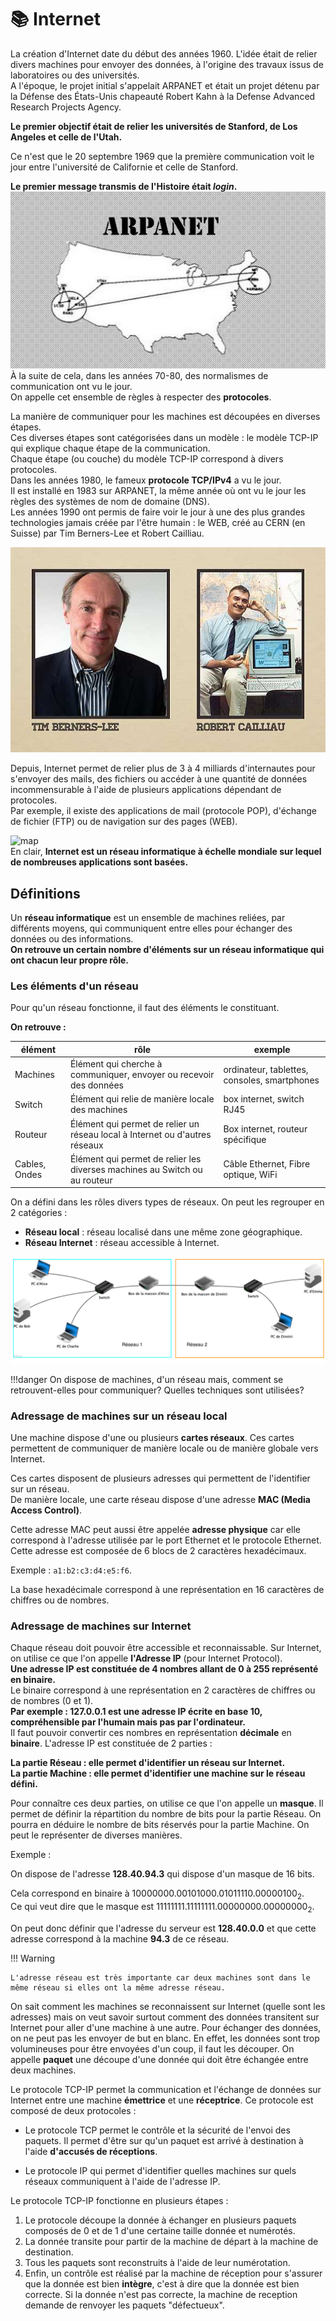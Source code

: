 # 📚 Internet

La création d'Internet date du début des années 1960. L'idée était de relier divers machines pour envoyer des données, à l'origine des travaux issus de laboratoires ou des universités.  
A l'époque, le projet initial s'appelait ARPANET et était un projet détenu par la Défense des États-Unis chapeauté Robert Kahn à la Defense Advanced Research Projects Agency.

**Le premier objectif était de relier les universités de Stanford, de Los Angeles et celle de l'Utah.**

Ce n'est que le 20 septembre 1969 que la première communication voit le jour entre l'université de Californie et celle de Stanford.

**Le premier message transmis de l'Histoire était *login*.**  
![arpa](img/arpanet.jpeg)  
À la suite de cela, dans les années 70-80, des normalismes de communication ont vu le jour.  
On appelle cet ensemble de règles à respecter des **protocoles**.

La manière de communiquer pour les machines est découpées en diverses étapes.  
Ces diverses étapes sont catégorisées dans un modèle : le modèle TCP-IP qui explique chaque étape de la communication.  
Chaque étape (ou couche) du modèle TCP-IP correspond à divers protocoles.  
Dans les années 1980, le fameux **protocole TCP/IPv4** a vu le jour.  
Il est installé en 1983 sur ARPANET, la même année où ont vu le jour les règles des systèmes de nom de domaine (DNS).  
Les années 1990 ont permis de faire voir le jour à une des plus grandes technologies jamais créée par l'être humain : le WEB, créé au CERN (en Suisse) par Tim Berners-Lee et Robert Cailliau.

![tblrc](img/tblrc.jpeg)

Depuis, Internet permet de relier plus de 3 à 4 milliards d'internautes pour s'envoyer des mails, des fichiers ou accéder à une quantité de données incommensurable à l'aide de plusieurs applications dépendant de protocoles.  
Par exemple, il existe des applications de mail (protocole POP), d'échange de fichier (FTP) ou de navigation sur des pages (WEB).  

![map](img/geo-mercator.svg)  
En clair, **Internet est un réseau informatique à échelle mondiale sur lequel de nombreuses applications sont basées.**

## Définitions

Un **réseau informatique** est un ensemble de machines reliées, par différents moyens, qui communiquent entre elles pour échanger des données ou des informations.  
**On retrouve un certain nombre d'éléments sur un réseau informatique qui ont chacun leur propre rôle.**

### Les éléments d'un réseau

Pour qu'un réseau fonctionne, il faut des éléments le constituant.

**On retrouve :**

| élément | rôle | exemple |
|----------|-------------------------------|-----------------------|
| Machines | Élément qui cherche à communiquer, envoyer ou recevoir des données |ordinateur, tablettes, consoles, smartphones |
| Switch   | Élément qui relie de manière locale des machines                   | box internet, switch RJ45                    |
|Routeur  | Élément qui permet de relier un réseau local à Internet ou d'autres réseaux | Box internet, routeur spécifique    |
| Cables, Ondes | Élément qui permet de relier les diverses machines au Switch ou au routeur| Câble Ethernet, Fibre optique, WiFi|

On a défini dans les rôles divers types de réseaux.
On peut les regrouper en 2 catégories :

- **Réseau local** : réseau localisé dans une même zone géographique.
- **Réseau Internet** : réseau accessible à Internet.

![rlinternet](img/rlinternet.png)

!!!danger
    On dispose de machines, d'un réseau mais, comment se retrouvent-elles pour communiquer? Quelles techniques sont utilisées?

### Adressage de machines sur un réseau local

Une machine dispose d'une ou plusieurs **cartes réseaux**. Ces cartes permettent de communiquer de manière locale ou de manière globale vers Internet.

Ces cartes disposent de plusieurs adresses qui permettent de l'identifier sur un réseau.  
De manière locale, une carte réseau dispose d'une adresse **MAC (Media Access Control)**.  

Cette adresse MAC peut aussi être appelée **adresse physique** car elle correspond à l'adresse utilisée par le port Ethernet et le protocole Ethernet.  
Cette adresse est composée de 6 blocs de 2 caractères hexadécimaux. 

Exemple : `a1:b2:c3:d4:e5:f6`.

La base hexadécimale correspond à une représentation en 16 caractères de chiffres ou de nombres.

### Adressage de machines sur Internet

Chaque réseau doit pouvoir être accessible et reconnaissable.
Sur Internet, on utilise ce que l'on appelle **l'Adresse IP** (pour Internet Protocol).  
**Une adresse IP est constituée de 4 nombres allant de 0 à 255 représenté en binaire.**  
Le binaire correspond à une représentation en 2 caractères de chiffres ou de nombres (0 et 1).  
**Par exemple : 127.0.0.1 est une adresse IP écrite en base 10, compréhensible par l'humain mais pas par l'ordinateur.**  
Il faut pouvoir convertir ces nombres en représentation **décimale** en **binaire**.
L'adresse IP est constituée de 2 parties :  

**La partie Réseau : elle permet d'identifier un réseau sur Internet.**  
**La partie Machine : elle permet d'identifier une machine sur le réseau défini.**

Pour connaître ces deux parties, on utilise ce que l'on appelle un **masque**.
Il permet de définir la répartition du nombre de bits pour la partie Réseau. On pourra en déduire le nombre de bits réservés pour la partie Machine. On peut le représenter de diverses manières.

Exemple :

On dispose de l'adresse **128.40.94.3** qui dispose d'un masque de 16 bits.

Cela correspond en binaire à $10000000.00101000.01011110.00000100_2$.  
Ce qui veut dire que le masque est $11111111.11111111.00000000.00000000_2$.  

On peut donc définir que l'adresse du serveur est **128.40.0.0** et que cette adresse correspond à la machine **94.3** de ce réseau.

!!! Warning

    L'adresse réseau est très importante car deux machines sont dans le même réseau si elles ont la même adresse réseau.

On sait comment les machines se reconnaissent sur Internet (quelle sont les adresses) mais on veut savoir surtout comment des données transitent sur Internet pour aller d'une machine à une autre.
Pour échanger des données, on ne peut pas les envoyer de but en blanc. En effet, les données sont trop volumineuses pour être envoyées d'un coup, il faut les découper. On appelle **paquet** une découpe d'une donnée qui doit être échangée entre deux machines.

Le protocole TCP-IP permet la communication et l'échange de données sur Internet entre une machine **émettrice** et une **réceptrice**.
Ce protocole est composé de deux protocoles :

- Le protocole TCP permet le contrôle et la sécurité de l'envoi des paquets. 
  Il permet d'être sur qu'un paquet est arrivé à destination à l'aide **d'accusés de réceptions**.

- Le protocole IP qui permet d'identifier quelles machines sur quels réseaux communiquent à l'aide de l'adresse IP.

Le protocole TCP-IP fonctionne en plusieurs étapes :

  1. Le protocole découpe la donnée à échanger en plusieurs paquets composés de 0 et de 1 d'une certaine taille donnée et numérotés.
  2. La donnée transite pour partir de la machine de départ à la machine de destination.
  3. Tous les paquets sont reconstruits à l'aide de leur numérotation.
  4. Enfin, un contrôle est réalisé par la machine de réception pour s'assurer que la donnée est bien **intègre**, c'est à dire que la donnée est bien correcte.
  Si la donnée n'est pas correcte, la machine de reception demande de renvoyer les paquets "défectueux".
